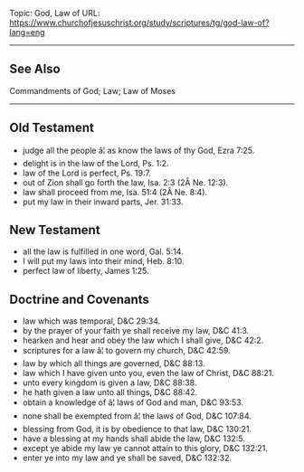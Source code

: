 Topic: God, Law of
URL: https://www.churchofjesuschrist.org/study/scriptures/tg/god-law-of?lang=eng

---

## See Also

Commandments of God; Law; Law of Moses

---

## Old Testament

- judge all the people â¦ as know the laws of thy God, Ezra 7:25.
- delight is in the law of the Lord, Ps. 1:2.
- law of the Lord is perfect, Ps. 19:7.
- out of Zion shall go forth the law, Isa. 2:3 (2Â Ne. 12:3).
- law shall proceed from me, Isa. 51:4 (2Â Ne. 8:4).
- put my law in their inward parts, Jer. 31:33.

## New Testament

- all the law is fulfilled in one word, Gal. 5:14.
- I will put my laws into their mind, Heb. 8:10.
- perfect law of liberty, James 1:25.

## Doctrine and Covenants

- law which was temporal, D&C 29:34.
- by the prayer of your faith ye shall receive my law, D&C 41:3.
- hearken and hear and obey the law which I shall give, D&C 42:2.
- scriptures for a law â¦ to govern my church, D&C 42:59.
- law by which all things are governed, D&C 88:13.
- law which I have given unto you, even the law of Christ, D&C 88:21.
- unto every kingdom is given a law, D&C 88:38.
- he hath given a law unto all things, D&C 88:42.
- obtain a knowledge of â¦ laws of God and man, D&C 93:53.
- none shall be exempted from â¦ the laws of God, D&C 107:84.
- blessing from God, it is by obedience to that law, D&C 130:21.
- have a blessing at my hands shall abide the law, D&C 132:5.
- except ye abide my law ye cannot attain to this glory, D&C 132:21.
- enter ye into my law and ye shall be saved, D&C 132:32.

